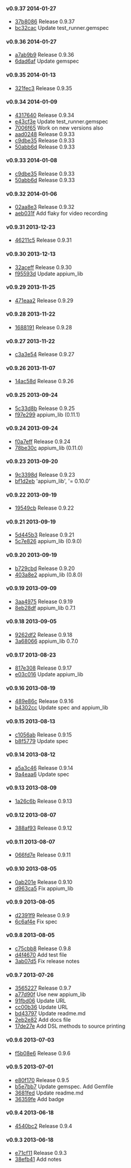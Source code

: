 #### v0.9.37 2014-01-27

- [37b8086](https://github.com/appium/test_runner/commit/37b8086d4b61b41973142d89f9b38ada8e7806d1) Release 0.9.37
- [bc32cac](https://github.com/appium/test_runner/commit/bc32cac7437eb660daa6a5f4c761dffc088c2160) Update test_runner.gemspec


#### v0.9.36 2014-01-27

- [a7ab9b9](https://github.com/appium/test_runner/commit/a7ab9b9632c91ffb3be4d7768638866b7a88f782) Release 0.9.36
- [6dad6af](https://github.com/appium/test_runner/commit/6dad6af16b4829026ad3c8e72994d878c69a5be8) Update gemspec


#### v0.9.35 2014-01-13

- [321fec3](https://github.com/appium/test_runner/commit/321fec32369e6fa15c0368a4507c2e9011637226) Release 0.9.35


#### v0.9.34 2014-01-09

- [4317640](https://github.com/appium/test_runner/commit/4317640661123012eeda1be39b915369dfd94c82) Release 0.9.34
- [e43cf3e](https://github.com/appium/test_runner/commit/e43cf3e171a955640b5d5dd0af2f06c83324a187) Update test_runner.gemspec
- [7006f65](https://github.com/appium/test_runner/commit/7006f650733899f310f5d59bd9f57d86bd981324) Work on new versions also
- [aad0248](https://github.com/appium/test_runner/commit/aad0248697309bc466944a2d37fd4f25c52cfbee) Release 0.9.33
- [c9dbe35](https://github.com/appium/test_runner/commit/c9dbe3548662502848c6842d3831b33b0d9c534b) Release 0.9.33
- [50abb6d](https://github.com/appium/test_runner/commit/50abb6d6c8352d1538b0da5abcb3e08eb7a92a3b) Release 0.9.33


#### v0.9.33 2014-01-08

- [c9dbe35](https://github.com/appium/test_runner/commit/c9dbe3548662502848c6842d3831b33b0d9c534b) Release 0.9.33
- [50abb6d](https://github.com/appium/test_runner/commit/50abb6d6c8352d1538b0da5abcb3e08eb7a92a3b) Release 0.9.33


#### v0.9.32 2014-01-06

- [02aa8e3](https://github.com/appium/test_runner/commit/02aa8e3ac6c53a1625e8878cf7b3c1c400bef109) Release 0.9.32
- [aeb031f](https://github.com/appium/test_runner/commit/aeb031f790c4eba21896c08415339640445b0e49) Add flaky for video recording


#### v0.9.31 2013-12-23

- [46211c5](https://github.com/appium/test_runner/commit/46211c59dfbb238dec997965d57ce27bce5c0ab7) Release 0.9.31


#### v0.9.30 2013-12-13

- [32aceff](https://github.com/appium/test_runner/commit/32aceff56ec2c4e6bba3b3ace6468fb9a069c0b6) Release 0.9.30
- [f95593d](https://github.com/appium/test_runner/commit/f95593dca44fc14bd734a5b6372e84875c8c790c) Update appium_lib


#### v0.9.29 2013-11-25

- [471eaa2](https://github.com/appium/test_runner/commit/471eaa2985a84c79c2d805774727da5462df0d3d) Release 0.9.29


#### v0.9.28 2013-11-22

- [1688191](https://github.com/appium/test_runner/commit/16881910dd452291fc150a73ca765a3b1244c0b5) Release 0.9.28


#### v0.9.27 2013-11-22

- [c3a3e54](https://github.com/appium/test_runner/commit/c3a3e54e13d58a6e54f2817f2283e9681b998142) Release 0.9.27


#### v0.9.26 2013-11-07

- [14ac58d](https://github.com/appium/test_runner/commit/14ac58db6cd07c208578a2dc9a6a54014c857d38) Release 0.9.26


#### v0.9.25 2013-09-24

- [5c33d8b](https://github.com/appium/test_runner/commit/5c33d8b7547a046b83d84b4f856c1699600a7a18) Release 0.9.25
- [f97e299](https://github.com/appium/test_runner/commit/f97e299f83f965e9ab9fd1ee61c79a8153dd1169) appium_lib (0.11.1)


#### v0.9.24 2013-09-24

- [f0a7eff](https://github.com/appium/test_runner/commit/f0a7eff7482fc6d63c4813f41b5ff2f7fd48f06f) Release 0.9.24
- [78be30c](https://github.com/appium/test_runner/commit/78be30cee883352c46374d1128bb4afe02d9f6f8) appium_lib (0.11.0)


#### v0.9.23 2013-09-20

- [9c3398d](https://github.com/appium/test_runner/commit/9c3398d20803824a372a260e8166fff8565c18b3) Release 0.9.23
- [bf1d2eb](https://github.com/appium/test_runner/commit/bf1d2eb5ae3d4ae0e458784f698da731b5a39137) 'appium_lib', '= 0.10.0'


#### v0.9.22 2013-09-19

- [19549cb](https://github.com/appium/test_runner/commit/19549cbd8d92182aae8ff35e5b5d916dac12020a) Release 0.9.22


#### v0.9.21 2013-09-19

- [5d445b3](https://github.com/appium/test_runner/commit/5d445b397bd56f70872de1cc0386af4dc164df6f) Release 0.9.21
- [5c7e826](https://github.com/appium/test_runner/commit/5c7e82629f5d35ae521d9a224ce49ff1f37d0969) appium_lib (0.9.0)


#### v0.9.20 2013-09-19

- [b729cbd](https://github.com/appium/test_runner/commit/b729cbdeb15c932d01cbbc8b479da58d66a02b08) Release 0.9.20
- [403a8e2](https://github.com/appium/test_runner/commit/403a8e25c42c41aef7258b1d5eb49d357425cf36) appium_lib (0.8.0)


#### v0.9.19 2013-09-09

- [3aa4975](https://github.com/appium/test_runner/commit/3aa497573f27539b9ea7096e3fd597a61fde8bab) Release 0.9.19
- [8eb28df](https://github.com/appium/test_runner/commit/8eb28df631508625f5633a958279399728f2234d) appium_lib 0.7.1


#### v0.9.18 2013-09-05

- [9262df2](https://github.com/appium/test_runner/commit/9262df2995c473950822f7ea03adf810fe95ddc4) Release 0.9.18
- [3a68066](https://github.com/appium/test_runner/commit/3a68066491635d55796e378d6bac57428c13f487) appium_lib 0.7.0


#### v0.9.17 2013-08-23

- [817e308](https://github.com/appium/test_runner/commit/817e30871d85ff153986127a58d77a4bd9081f2e) Release 0.9.17
- [e03c016](https://github.com/appium/test_runner/commit/e03c0166b47ad165a792eea2e895e6b4caeae89e) Update appium_lib


#### v0.9.16 2013-08-19

- [489e86c](https://github.com/appium/test_runner/commit/489e86c88d49504be5d5d5587988a15d54c517cb) Release 0.9.16
- [b4302cc](https://github.com/appium/test_runner/commit/b4302cc2b991210b4f0525ce49ccac7517f2d600) Update spec and appium_lib


#### v0.9.15 2013-08-13

- [c1056ab](https://github.com/appium/test_runner/commit/c1056ab5311f152994076d846c504f88caee4a76) Release 0.9.15
- [b8f5779](https://github.com/appium/test_runner/commit/b8f57797f8f9364f5efa320e2b428dd71eda37ad) Update spec


#### v0.9.14 2013-08-12

- [a5a3c46](https://github.com/appium/test_runner/commit/a5a3c46ee3498d9b55d8cc8305988fe4632f4d3c) Release 0.9.14
- [9a4eaa6](https://github.com/appium/test_runner/commit/9a4eaa6403f3a1f6dc5b32b2904e6d22808c2f44) Update spec


#### v0.9.13 2013-08-09

- [1a26c6b](https://github.com/appium/test_runner/commit/1a26c6bd6b31e1d697fc8fbe2e709baafbd4dcb1) Release 0.9.13


#### v0.9.12 2013-08-07

- [388af93](https://github.com/appium/test_runner/commit/388af93e0a308cae651226df066e789bc2a732b7) Release 0.9.12


#### v0.9.11 2013-08-07

- [066fd7e](https://github.com/appium/test_runner/commit/066fd7e2e90cff33da9f82be36c46e3a96641659) Release 0.9.11


#### v0.9.10 2013-08-05

- [0ab201e](https://github.com/appium/test_runner/commit/0ab201e8a02ae2b1a1f3e4cfde34a25092575638) Release 0.9.10
- [d963ca5](https://github.com/appium/test_runner/commit/d963ca57fd79bcabd5c91d53f5c6170a81494dda) Fix appium_lib


#### v0.9.9 2013-08-05

- [d2391f9](https://github.com/appium/test_runner/commit/d2391f9e2d00fdd3fc4214ac11ceeff986952200) Release 0.9.9
- [6c6af4e](https://github.com/appium/test_runner/commit/6c6af4e6f64c750502017dc2ff3da6cd1cd4ac0e) Fix spec


#### v0.9.8 2013-08-05

- [c75cbb8](https://github.com/appium/test_runner/commit/c75cbb80ddaf17939b5cbbaa763ef033f1742d91) Release 0.9.8
- [d4f4670](https://github.com/appium/test_runner/commit/d4f467006863662b059e49f9a0adf35adc04e6a5) Add test file
- [3ab07d5](https://github.com/appium/test_runner/commit/3ab07d50837182d37c37e1b4e40713e4f047bb2c) Fix release notes


#### v0.9.7 2013-07-26

- [3565227](https://github.com/appium/test_runner/commit/3565227c51844f0ec4652d342293ba47a4e7a39d) Release 0.9.7
- [a77d90f](https://github.com/appium/test_runner/commit/a77d90f44e0f3fd7428000ea9a303241993aa5c4) Use new appium_lib
- [91fbd06](https://github.com/appium/test_runner/commit/91fbd0662f8dee060bf39704cd014197e433fb05) Update URL
- [cc00b36](https://github.com/appium/test_runner/commit/cc00b360903636644bddcdb579e89d22450f802e) Update URL
- [bd43797](https://github.com/appium/test_runner/commit/bd4379707db9896ec5ec9f51f4f4fbc9dc2f5d40) Update readme.md
- [2eb2e82](https://github.com/appium/test_runner/commit/2eb2e82334a2eab6e786856a937603e1aee955d1) Add docs file
- [17de27e](https://github.com/appium/test_runner/commit/17de27e7cd22ce0cd62f64aac2f26b55a63b8992) Add DSL methods to source printing


#### v0.9.6 2013-07-03

- [f5b08e6](https://github.com/appium/test_runner/commit/f5b08e6754885b282be4c51781dddaa3b87c0d1d) Release 0.9.6


#### v0.9.5 2013-07-01

- [e80f170](https://github.com/appium/test_runner/commit/e80f1709ecec7b987389efe559b8a36bc4f33051) Release 0.9.5
- [b5e7bb7](https://github.com/appium/test_runner/commit/b5e7bb7c1a28f1574b2c610f18c20916e485416d) Update gemspec. Add Gemfile
- [3681fed](https://github.com/appium/test_runner/commit/3681fed4e41667011ac4af60f9f3879048ce785d) Update readme.md
- [36359fe](https://github.com/appium/test_runner/commit/36359fe547cac10272226c453d543607844f77a2) Add badge


#### v0.9.4 2013-06-18

- [4540bc2](https://github.com/appium/test_runner/commit/4540bc2963f1ffed766d0011baa26144c0bcc1ee) Release 0.9.4


#### v0.9.3 2013-06-18

- [e71cf11](https://github.com/appium/test_runner/commit/e71cf11eca3751c6057b2c13dd6f05867ce068e4) Release 0.9.3
- [38efb41](https://github.com/appium/test_runner/commit/38efb417202198b1b001f1f09efb283b2c8ba834) Add notes